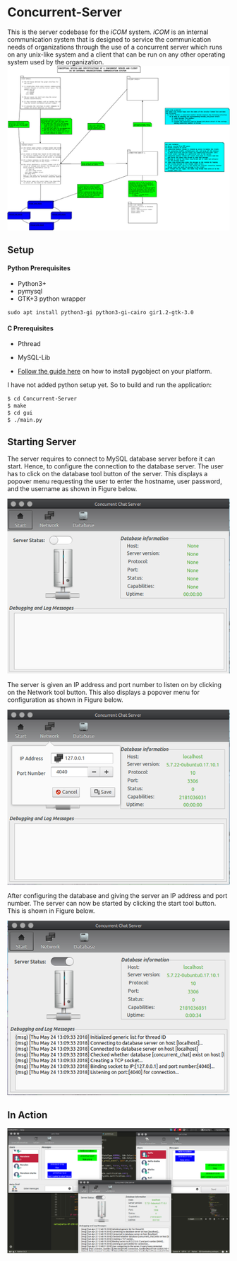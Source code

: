 # Concurrent-Server
This is the server codebase for the *iCOM* system. *iCOM* is an internal communication system 
that is designed to service the communication needs of organizations through the use of a 
concurrent server which runs on any unix-like system and a client that can be run on any 
other operating system used by the organization. 
![Conceptual design](img/Diagram1.png)

## Setup
#### Python Prerequisites
* Python3+
* pymysql
* GTK+3 python wrapper
```
sudo apt install python3-gi python3-gi-cairo gir1.2-gtk-3.0
```
#### C Prerequisites
* Pthread
* MySQL-Lib

* [Follow the guide here](https://pygobject.readthedocs.io/en/latest/getting_started.html) on how to install pygobject on your platform.

I have not added python setup yet. So to build and run the application:

```
$ cd Concurrent-Server
$ make
$ cd gui
$ ./main.py
```

## Starting Server
The server requires to connect to MySQL database server before it can start. Hence, to configure the connection to the database server. The user has to click on the database tool button of the server. This displays a popover menu requesting the user to enter the hostname, user password, and the username as shown in Figure below.

![Initial Server View](img/intial.png)

The server is given an IP address and port number to listen on by clicking on the Network tool button. This also displays a popover menu for configuration as shown in Figure below.

![Config IP](img/confserver.png)

After configuring the database and giving the server an IP address and port number. The server can now be started by clicking the start tool button. This is shown in Figure below.

![Started Server](img/serverstart.png)

## In Action
![two users on the system](img/FINAL_VIEW.png)

